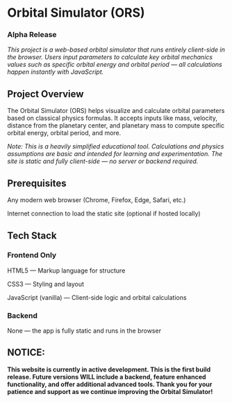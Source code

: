 # Orbital Simulator (ORS)
### Alpha Release

*This project is a web-based orbital simulator that runs entirely client-side in the browser. Users input parameters to calculate key orbital mechanics values such as specific orbital energy and orbital period — all calculations happen instantly with JavaScript.*

## Project Overview
The Orbital Simulator (ORS) helps visualize and calculate orbital parameters based on classical physics formulas. It accepts inputs like mass, velocity, distance from the planetary center, and planetary mass to compute specific orbital energy, orbital period, and more.

*Note: This is a heavily simplified educational tool. Calculations and physics assumptions are basic and intended for learning and experimentation. The site is static and fully client-side — no server or backend required.*

## Prerequisites
Any modern web browser (Chrome, Firefox, Edge, Safari, etc.)

Internet connection to load the static site (optional if hosted locally)

## Tech Stack
### Frontend Only
HTML5 — Markup language for structure

CSS3 — Styling and layout

JavaScript (vanilla) — Client-side logic and orbital calculations

### Backend
None — the app is fully static and runs in the browser

## NOTICE:
**This website is currently in active development. This is the first build release. Future versions WILL include a backend, feature enhanced functionality, and offer additional advanced tools. Thank you for your patience and support as we continue improving the Orbital Simulator!**
